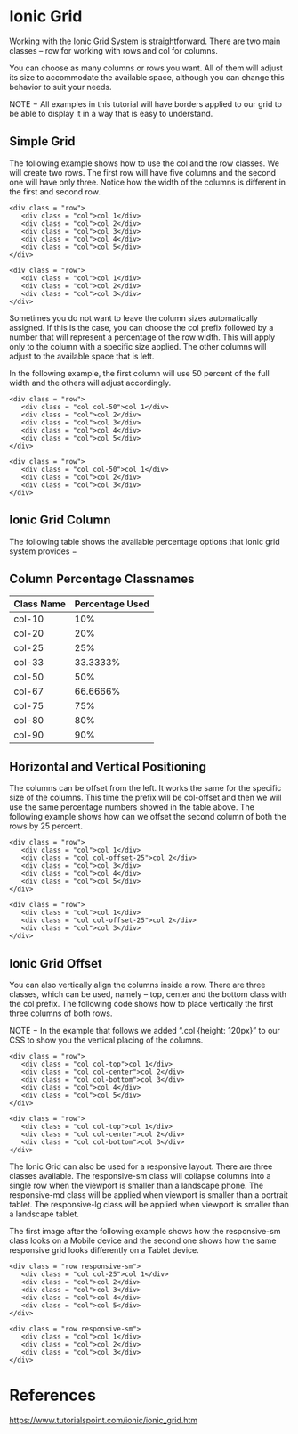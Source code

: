 # Ionic Grid

Working with the Ionic Grid System is straightforward. There are two main classes – row for working with rows and col for columns.

You can choose as many columns or rows you want. All of them will adjust its size to accommodate the available space, although you can change this behavior to suit your needs.

NOTE − All examples in this tutorial will have borders applied to our grid to be able to display it in a way that is easy to understand.

## Simple Grid
The following example shows how to use the col and the row classes. We will create two rows. The first row will have five columns and the second one will have only three. Notice how the width of the columns is different in the first and second row.
```
<div class = "row">
   <div class = "col">col 1</div>
   <div class = "col">col 2</div>
   <div class = "col">col 3</div>
   <div class = "col">col 4</div>
   <div class = "col">col 5</div>
</div>

<div class = "row">
   <div class = "col">col 1</div>
   <div class = "col">col 2</div>
   <div class = "col">col 3</div>
</div>
```

Sometimes you do not want to leave the column sizes automatically assigned. If this is the case, you can choose the col prefix followed by a number that will represent a percentage of the row width. This will apply only to the column with a specific size applied. The other columns will adjust to the available space that is left.

In the following example, the first column will use 50 percent of the full width and the others will adjust accordingly.
```
<div class = "row">
   <div class = "col col-50">col 1</div>
   <div class = "col">col 2</div>
   <div class = "col">col 3</div>
   <div class = "col">col 4</div>
   <div class = "col">col 5</div>
</div>

<div class = "row">
   <div class = "col col-50">col 1</div>
   <div class = "col">col 2</div>
   <div class = "col">col 3</div>
</div>
```

## Ionic Grid Column
The following table shows the available percentage options that Ionic grid system provides −

## Column Percentage Classnames
|Class Name	|Percentage Used
|---|---
col-10	|10%
col-20	|20%
col-25	|25%
col-33	|33.3333%
col-50	|50%
col-67	|66.6666%
col-75	|75%
col-80	|80%
col-90	|90%

## Horizontal and Vertical Positioning
The columns can be offset from the left. It works the same for the specific size of the columns. This time the prefix will be col-offset and then we will use the same percentage numbers showed in the table above. The following example shows how can we offset the second column of both the rows by 25 percent.
```
<div class = "row">
   <div class = "col">col 1</div>
   <div class = "col col-offset-25">col 2</div>
   <div class = "col">col 3</div>
   <div class = "col">col 4</div>
   <div class = "col">col 5</div>
</div>

<div class = "row">
   <div class = "col">col 1</div>
   <div class = "col col-offset-25">col 2</div>
   <div class = "col">col 3</div>
</div>
```

## Ionic Grid Offset
You can also vertically align the columns inside a row. There are three classes, which can be used, namely – top, center and the bottom class with the col prefix. The following code shows how to place vertically the first three columns of both rows.

NOTE − In the example that follows we added “.col {height: 120px}” to our CSS to show you the vertical placing of the columns.
```
<div class = "row">
   <div class = "col col-top">col 1</div>
   <div class = "col col-center">col 2</div>
   <div class = "col col-bottom">col 3</div>
   <div class = "col">col 4</div>
   <div class = "col">col 5</div>
</div>

<div class = "row">
   <div class = "col col-top">col 1</div>
   <div class = "col col-center">col 2</div>
   <div class = "col col-bottom">col 3</div>
</div>
```

The Ionic Grid can also be used for a responsive layout. There are three classes available. The responsive-sm class will collapse columns into a single row when the viewport is smaller than a landscape phone. The responsive-md class will be applied when viewport is smaller than a portrait tablet. The responsive-lg class will be applied when viewport is smaller than a landscape tablet.

The first image after the following example shows how the responsive-sm class looks on a Mobile device and the second one shows how the same responsive grid looks differently on a Tablet device.
```
<div class = "row responsive-sm">
   <div class = "col col-25">col 1</div>
   <div class = "col">col 2</div>
   <div class = "col">col 3</div>
   <div class = "col">col 4</div>
   <div class = "col">col 5</div>
</div>

<div class = "row responsive-sm">
   <div class = "col">col 1</div>
   <div class = "col">col 2</div>
   <div class = "col">col 3</div>
</div>
```

# References
https://www.tutorialspoint.com/ionic/ionic_grid.htm
